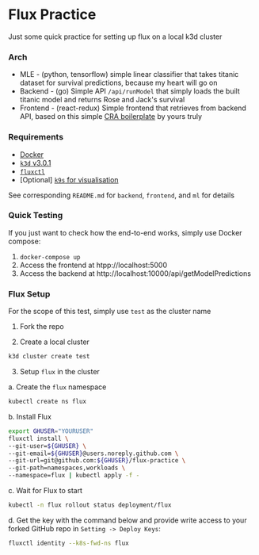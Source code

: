 # Flux Practice

Just some quick practice for setting up flux on a local k3d cluster

### Arch

- MLE - (python, tensorflow) simple linear classifier that takes titanic dataset for survival predictions, because my heart will go on
- Backend - (go) Simple API `/api/runModel` that simply loads the built titanic model and returns Rose and Jack's survival
- Frontend - (react-redux) Simple frontend that retrieves from backend API, based on this simple [CRA boilerplate](https://github.com/akiyamasho/cra-boilerplate) by yours truly

### Requirements

- [Docker](https://docs.docker.com/get-docker/)
- [`k3d` v3.0.1](https://github.com/rancher/k3d/releases/tag/v3.0.1)
- [`fluxctl`](https://docs.fluxcd.io/en/1.18.0/references/fluxctl.html)
- [Optional] [`k9s` for visualisation](https://github.com/derailed/k9s)

See corresponding `README.md` for `backend`, `frontend`, and `ml` for details

### Quick Testing

If you just want to check how the end-to-end works, simply use Docker compose:

1. `docker-compose up`
2. Access the frontend at htpp://localhost:5000
3. Access the backend at http://localhost:10000/api/getModelPredictions

### Flux Setup

For the scope of this test, simply use `test` as the cluster name

1. Fork the repo

2. Create a local cluster

```bash
k3d cluster create test
```

3. Setup `flux` in the cluster

a. Create the `flux` namespace

```bash
kubectl create ns flux
```

b. Install Flux

```bash
export GHUSER="YOURUSER"
fluxctl install \
--git-user=${GHUSER} \
--git-email=${GHUSER}@users.noreply.github.com \
--git-url=git@github.com:${GHUSER}/flux-practice \
--git-path=namespaces,workloads \
--namespace=flux | kubectl apply -f -
```

c. Wait for Flux to start

```bash
kubectl -n flux rollout status deployment/flux
``` 

d. Get the key with the command below and provide write access to your forked GitHub repo in `Setting -> Deploy Keys`:

```bash
fluxctl identity --k8s-fwd-ns flux
```
